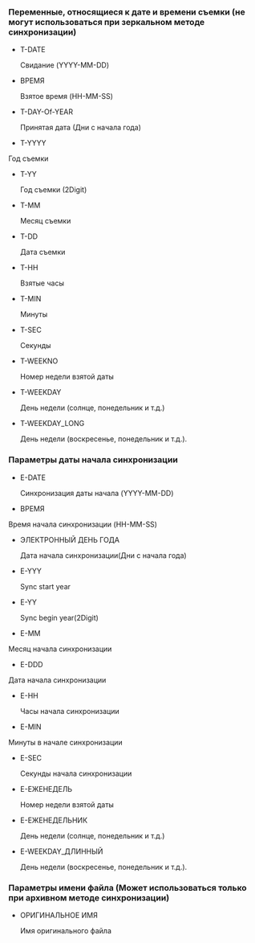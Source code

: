 ### Переменные, относящиеся к дате и времени съемки (не могут использоваться при зеркальном методе синхронизации)

- T-DATE     

  Свидание (YYYY-MM-DD)

- ВРЕМЯ

  Взятое время (HH-MM-SS)

- T-DAY-Of-YEAR

  Принятая дата (Дни с начала года)

- T-YYYY

Год съемки

- T-YY

  Год съемки (2Digit)

- T-MM

  Месяц съемки

- T-DD

  Дата съемки

- T-HH

  Взятые часы

- T-MIN

  Минуты

- T-SEC

  Секунды

- T-WEEKNO

  Номер недели взятой даты

- T-WEEKDAY

  День недели (солнце, понедельник и т.д.)

- T-WEEKDAY_LONG

  День недели (воскресенье, понедельник и т.д.).

### Параметры даты начала синхронизации

- E-DATE

  Синхронизация даты начала (YYYY-MM-DD)

- ВРЕМЯ

Время начала синхронизации (HH-MM-SS)

- ЭЛЕКТРОННЫЙ ДЕНЬ ГОДА

  Дата начала синхронизации(Дни с начала года)

- E-YYY

  Sync start year

- E-YY

  Sync begin year(2Digit)

- E-MM

Месяц начала синхронизации

- E-DDD

Дата начала синхронизации

- E-HH

  Часы начала синхронизации

- E-MIN

Минуты в начале синхронизации

- E-SEC

  Секунды начала синхронизации

- Е-ЕЖЕНЕДЕЛЬ

  Номер недели взятой даты

- Е-ЕЖЕНЕДЕЛЬНИК

  День недели (солнце, понедельник и т.д.)

- E-WEEKDAY_ДЛИННЫЙ

  День недели (воскресенье, понедельник и т.д.).

### Параметры имени файла (Может использоваться только при архивном методе синхронизации)

- ОРИГИНАЛЬНОЕ ИМЯ

  Имя оригинального файла
